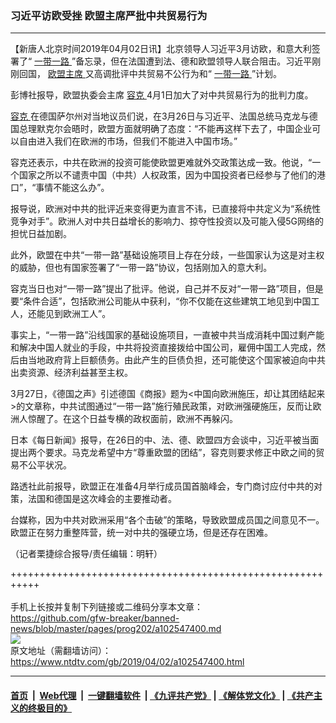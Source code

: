 ### 习近平访欧受挫 欧盟主席严批中共贸易行为
------------------------

<div class="post_content" itemprop="articleBody">
 <p>
  【新唐人北京时间2019年04月02日讯】北京领导人习近平3月访欧，和意大利签署了“
  <a href="https://www.ntdtv.com/gb/一带一路.htm">
   一带一路
  </a>
  ”备忘录，但在法国遭到法、德和欧盟领导人联合阻击。习近平刚刚回国，
  <a href="https://www.ntdtv.com/gb/欧盟主席.htm">
   欧盟主席
  </a>
  又高调批评中共贸易不公行为和“
  <a href="https://www.ntdtv.com/gb/一带一路.htm">
   一带一路
  </a>
  ”计划。
 </p>
 <p>
  彭博社报导，欧盟执委会主席
  <a href="https://www.ntdtv.com/gb/容克.htm">
   容克
  </a>
  4月1日加大了对中共贸易行为的批判力度。
 </p>
 <p>
  <a href="https://www.ntdtv.com/gb/容克.htm">
   容克
  </a>
  在德国萨尔州对当地议员们说，在3月26日与习近平、法国总统马克龙与德国总理默克尔会晤时，欧盟方面就明确了态度：“不能再这样下去了，中国企业可以自由进入我们在欧洲的市场，但我们不能进入中国市场。”
 </p>
 <p>
  容克还表示，中共在欧洲的投资可能使欧盟更难就外交政策达成一致。他说，“一个国家之所以不谴责中国（中共）人权政策，因为中国投资者已经参与了他们的港口”，“事情不能这么办”。
 </p>
 <p>
  报导说，欧洲对中共的批评近来变得更为直言不讳，已直接将中共定义为“系统性竞争对手”。欧洲人对中共日益增长的影响力、掠夺性投资以及可能入侵5G网络的担忧日益加剧。
 </p>
 <p>
  此外，欧盟在中共“一带一路”基础设施项目上存在分歧，一些国家认为这是对主权的威胁，但也有国家签署了“一带一路”协议，包括刚加入的意大利。
 </p>
 <p>
  容克当日也对“一带一路”提出了批评。他说，自己并不反对“一带一路”项目，但是要“条件合适”，包括欧洲公司能从中获利，“你不仅能在这些建筑工地见到中国工人，还能见到欧洲工人”。
 </p>
 <p>
  事实上，“一带一路”沿线国家的基础设施项目，一直被中共当成消耗中国过剩产能和解决中国人就业的手段，中共将投资直接拨给中国公司，雇佣中国工人完成，然后由当地政府背上巨额债务。由此产生的巨债负担，还可能使这个国家被迫向中共出卖资源、经济利益甚至主权。
 </p>
 <p>
  3月27日，《德国之声》引述德国《商报》题为&lt;中国向欧洲施压，却让其团结起来&gt;的文章称，中共试图通过“一带一路”施行殖民政策，对欧洲强硬施压，反而让欧洲人惊醒了。在这个日益专横的政权面前，欧洲不再躲闪。
 </p>
 <p>
  日本《每日新闻》报导，在26日的中、法、德、欧盟四方会谈中，习近平被当面提出两个要求。马克龙希望中方“尊重欧盟的团结”，容克则要求修正中欧之间的贸易不公平状况。
 </p>
 <p>
  路透社此前报导，欧盟正在准备4月举行成员国首脑峰会，专门商讨应付中共的对策，法国和德国是这次峰会的主要推动者。
 </p>
 <p>
  台媒称，因为中共对欧洲采用“各个击破”的策略，导致欧盟成员国之间意见不一。欧盟正在努力重整阵营，统一对中共的强硬立场，但是还存在困难。
 </p>
 <p>
  （记者栗捷综合报导/责任编辑：明轩）
 </p>
 <div class="single_ad">
 </div>
</div>

+++++++++++++++++++++++++++++++++++++++++++++++++++++++++++<br/><br/>
手机上长按并复制下列链接或二维码分享本文章：<br/>
https://github.com/gfw-breaker/banned-news/blob/master/pages/prog202/a102547400.md <br/>
<a href='https://github.com/gfw-breaker/banned-news/blob/master/pages/prog202/a102547400.md'><img src='https://github.com/gfw-breaker/banned-news/blob/master/pages/prog202/a102547400.md.png'/></a> <br/>
原文地址（需翻墙访问）：https://www.ntdtv.com/gb/2019/04/02/a102547400.html


------------------------
#### [首页](https://github.com/gfw-breaker/banned-news/blob/master/README.md) &nbsp;|&nbsp; [Web代理](https://github.com/labour-camp/helloworld) &nbsp;|&nbsp; [一键翻墙软件](https://github.com/gfw-breaker/nogfw/blob/master/README.md) &nbsp;| [《九评共产党》](https://github.com/gfw-breaker/9ping.md/blob/master/README.md#九评之一评共产党是什么) | [《解体党文化》](https://github.com/gfw-breaker/jtdwh.md/blob/master/README.md) | [《共产主义的终极目的》](https://github.com/gfw-breaker/gczydzjmd.md/blob/master/README.md)

